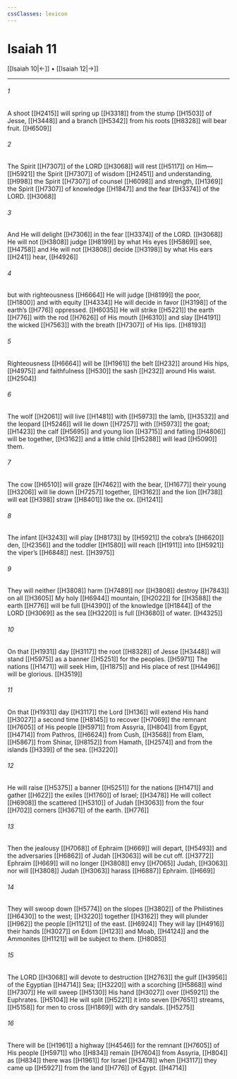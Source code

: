 ```yaml
---
cssClasses: lexicon
---
```


# Isaiah 11

[[Isaiah 10|←]] • [[Isaiah 12|→]]

---

###### 1
A shoot [[H2415]] will spring up [[H3318]] from the stump [[H1503]] of Jesse, [[H3448]] and a branch [[H5342]] from his roots [[H8328]] will bear fruit. [[H6509]]

###### 2
The Spirit [[H7307]] of the LORD [[H3068]] will rest [[H5117]] on Him— [[H5921]] the Spirit [[H7307]] of wisdom [[H2451]] and understanding, [[H998]] the Spirit [[H7307]] of counsel [[H6098]] and strength, [[H1369]] the Spirit [[H7307]] of knowledge [[H1847]] and the fear [[H3374]] of the LORD. [[H3068]]

###### 3
And He will delight [[H7306]] in the fear [[H3374]] of the LORD. [[H3068]] He will not [[H3808]] judge [[H8199]] by what His eyes [[H5869]] see, [[H4758]] and He will not [[H3808]] decide [[H3198]] by what His ears [[H241]] hear, [[H4926]]

###### 4
but with righteousness [[H6664]] He will judge [[H8199]] the poor, [[H1800]] and with equity [[H4334]] He will decide in favor [[H3198]] of the earth’s [[H776]] oppressed. [[H6035]] He will strike [[H5221]] the earth [[H776]] with the rod [[H7626]] of His mouth [[H6310]] and slay [[H4191]] the wicked [[H7563]] with the breath [[H7307]] of His lips. [[H8193]]

###### 5
Righteousness [[H6664]] will be [[H1961]] the belt [[H232]] around His hips, [[H4975]] and faithfulness [[H530]] the sash [[H232]] around His waist. [[H2504]]

###### 6
The wolf [[H2061]] will live [[H1481]] with [[H5973]] the lamb, [[H3532]] and the leopard [[H5246]] will lie down [[H7257]] with [[H5973]] the goat; [[H1423]] the calf [[H5695]] and young lion [[H3715]] and fatling [[H4806]] will be together, [[H3162]] and a little child [[H5288]] will lead [[H5090]] them. 

###### 7
The cow [[H6510]] will graze [[H7462]] with the bear, [[H1677]] their young [[H3206]] will lie down [[H7257]] together, [[H3162]] and the lion [[H738]] will eat [[H398]] straw [[H8401]] like the ox. [[H1241]]

###### 8
The infant [[H3243]] will play [[H8173]] by [[H5921]] the cobra’s [[H6620]] den, [[H2356]] and the toddler [[H1580]] will reach [[H1911]] into [[H5921]] the viper’s [[H6848]] nest. [[H3975]]

###### 9
They will neither [[H3808]] harm [[H7489]] nor [[H3808]] destroy [[H7843]] on all [[H3605]] My holy [[H6944]] mountain, [[H2022]] for [[H3588]] the earth [[H776]] will be full [[H4390]] of the knowledge [[H1844]] of the LORD [[H3069]] as the sea [[H3220]] is full [[H3680]] of water. [[H4325]]

###### 10
On that [[H1931]] day [[H3117]] the root [[H8328]] of Jesse [[H3448]] will stand [[H5975]] as a banner [[H5251]] for the peoples. [[H5971]] The nations [[H1471]] will seek Him, [[H1875]] and His place of rest [[H4496]] will be glorious. [[H3519]]

###### 11
On that [[H1931]] day [[H3117]] the Lord [[H136]] will extend His hand [[H3027]] a second time [[H8145]] to recover [[H7069]] the remnant [[H7605]] of His people [[H5971]] from Assyria, [[H804]] from Egypt, [[H4714]] from Pathros, [[H6624]] from Cush, [[H3568]] from Elam, [[H5867]] from Shinar, [[H8152]] from Hamath, [[H2574]] and from the islands [[H339]] of the sea. [[H3220]]

###### 12
He will raise [[H5375]] a banner [[H5251]] for the nations [[H1471]] and gather [[H622]] the exiles [[H1760]] of Israel; [[H3478]] He will collect [[H6908]] the scattered [[H5310]] of Judah [[H3063]] from the four [[H702]] corners [[H3671]] of the earth. [[H776]]

###### 13
Then the jealousy [[H7068]] of Ephraim [[H669]] will depart, [[H5493]] and the adversaries [[H6862]] of Judah [[H3063]] will be cut off. [[H3772]] Ephraim [[H669]] will no longer [[H3808]] envy [[H7065]] Judah, [[H3063]] nor will [[H3808]] Judah [[H3063]] harass [[H6887]] Ephraim. [[H669]]

###### 14
They will swoop down [[H5774]] on the slopes [[H3802]] of the Philistines [[H6430]] to the west; [[H3220]] together [[H3162]] they will plunder [[H962]] the people [[H1121]] of the east. [[H6924]] They will lay [[H4916]] their hands [[H3027]] on Edom [[H123]] and Moab, [[H4124]] and the Ammonites [[H1121]] will be subject to them. [[H8085]]

###### 15
The LORD [[H3068]] will devote to destruction [[H2763]] the gulf [[H3956]] of the Egyptian [[H4714]] Sea; [[H3220]] with a scorching [[H5868]] wind [[H7307]] He will sweep [[H5130]] His hand [[H3027]] over [[H5921]] the Euphrates. [[H5104]] He will split [[H5221]] it into seven [[H7651]] streams, [[H5158]] for men to cross [[H1869]] with dry sandals. [[H5275]]

###### 16
There will be [[H1961]] a highway [[H4546]] for the remnant [[H7605]] of His people [[H5971]] who [[H834]] remain [[H7604]] from Assyria, [[H804]] as [[H834]] there was [[H1961]] for Israel [[H3478]] when [[H3117]] they came up [[H5927]] from the land [[H776]] of Egypt. [[H4714]]

